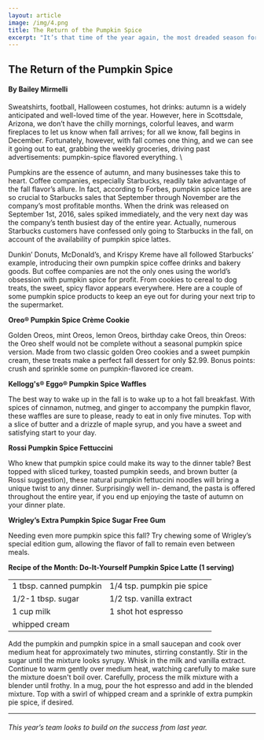 ```yaml
---
layout: article
image: /img/4.png
title: The Return of the Pumpkin Spice 
excerpt: "It’s that time of the year again, the most dreaded season for any student: the beginning of the new school year. Although many wish for a perfect year at the bottom of their hearts, students rarely have such fortune."
---
```


<h2>The Return of the Pumpkin Spice </h2>
<h4>By Bailey Mirmelli</h4>

Sweatshirts, football, Halloween costumes, hot drinks: autumn is a widely anticipated and well-loved time of the year. However, here in Scottsdale, Arizona, we don’t have the chilly mornings, colorful leaves, and warm fireplaces to let us know when fall arrives; for all we know, fall begins in December. Fortunately, however, with fall comes one thing, and we can see it going out to eat, grabbing the weekly groceries, driving past advertisements: pumpkin-spice flavored everything. \

Pumpkins are the essence of autumn, and many businesses take this to heart. Coffee companies, especially Starbucks, readily take advantage of the fall flavor’s allure. In fact, according to Forbes, pumpkin spice lattes are so crucial to Starbucks sales that September through November are the company’s most profitable months. When the drink was released on September 1st, 2016, sales spiked immediately, and the very next day was the company’s tenth busiest day of the entire year. Actually, numerous Starbucks customers have confessed only going to Starbucks in the fall, on account of the availability of pumpkin spice lattes. 

Dunkin’ Donuts, McDonald’s, and Krispy Kreme have all followed Starbucks’ example, introducing their own pumpkin spice coffee drinks and bakery goods. But coffee companies are not the only ones using the world’s obsession with pumpkin spice for profit. From cookies to cereal to dog treats, the sweet, spicy flavor appears everywhere. Here are a couple of some pumpkin spice products to keep an eye out for during your next trip to the supermarket.

<strong>Oreo® Pumpkin Spice Crème Cookie</strong>

Golden Oreos, mint Oreos, lemon Oreos, birthday cake Oreos, thin Oreos: the Oreo shelf would not be complete without a seasonal pumpkin spice version. Made from two classic golden Oreo cookies and a sweet pumpkin cream, these treats make a perfect fall dessert for only $2.99. Bonus points: crush and sprinkle some on pumpkin-flavored ice cream. 

<strong>Kellogg's® Eggo® Pumpkin Spice Waffles</strong>

The best way to wake up in the fall is to wake up to a hot fall breakfast. With spices of cinnamon, nutmeg, and ginger to accompany the pumpkin flavor, these waffles are sure to please, ready to eat in only five minutes. Top with a slice of butter and a drizzle of maple syrup, and you have a sweet and satisfying start to your day. 

<strong>Rossi Pumpkin Spice Fettuccini</strong>

Who knew that pumpkin spice could make its way to the dinner table? Best topped with sliced turkey, toasted pumpkin seeds, and brown butter (a Rossi suggestion), these natural pumpkin fettuccini noodles will bring a unique twist to any dinner. Surprisingly well in- demand, the pasta is offered throughout the entire year, if you end up enjoying the taste of autumn on your dinner plate. 

<strong>Wrigley’s Extra Pumpkin Spice Sugar Free Gum</strong>

Needing even more pumpkin spice this fall? Try chewing some of Wrigley’s special edition gum, allowing the flavor of fall to remain even between meals. 

<strong>Recipe of the Month:
Do-It-Yourself Pumpkin Spice Latte (1 serving)</strong>

<table style="">
  <tr>
    <td>1 tbsp. canned pumpkin</td>
    <td>1/4 tsp. pumpkin pie spice</td>
  </tr>
  <tr>
    <td>1/2-1 tbsp. sugar</td>
    <td>1/2 tsp. vanilla extract</td>
  </tr>
  <tr>
    <td>1 cup milk</td>
    <td>1 shot hot espresso</td>
  </tr>
  <tr>
    <td>whipped cream</td>
  </tr>
</table>
Add the pumpkin and pumpkin spice in a small saucepan and cook over medium heat for approximately two minutes, stirring constantly. Stir in the sugar until the mixture looks syrupy. Whisk in the milk and vanilla extract. Continue to warm gently over medium heat, watching carefully to make sure the mixture doesn't boil over. Carefully, process the milk mixture with a blender until frothy. In a mug, pour the hot espresso and add in the blended mixture. Top with a swirl of whipped cream and a sprinkle of extra pumpkin pie spice, if desired.

<hr style="border-color:#7D7D7D;height:0.5px;">
<h6>This year’s team looks to build on the success from last year.</h6>
